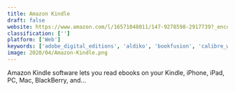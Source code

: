 ```yaml
---
title: Amazon Kindle
draft: false 
website: https://www.amazon.com/l/16571048011/147-9278598-2917739?_encoding=UTF8&ref=kcp_fd_hz
classification: ['']
platform: ['Web']
keywords: ['adobe_digital_editions', 'aldiko', 'bookfusion', 'calibre_web', 'cool_reader', 'document_viewer', 'ebook_reader', 'goodreader', 'google_play_books', 'icecream_ebook_reader', 'kindle_for_pc', 'kobo_books', 'magzter', 'moon_reader', 'nook:_read_ebooks_&_magazines', 'project_gutenberg', 'readera', 'scribd', 'sumatra_pdf', 'the_new_ipad_pro', 'calibre']
image: 2020/04/Amazon-Kindle.png
---
```

Amazon Kindle software lets you read ebooks on your Kindle, iPhone, iPad, PC, Mac, BlackBerry, and...